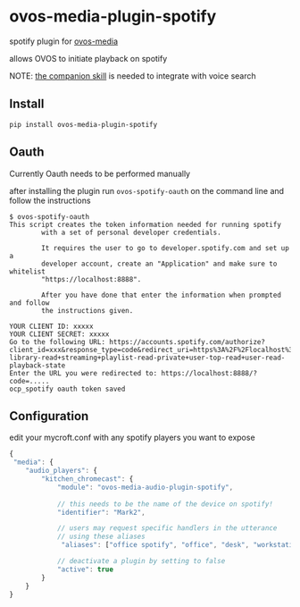 # ovos-media-plugin-spotify

spotify plugin for [ovos-media](https://github.com/OpenVoiceOS/ovos-media)

allows OVOS to initiate playback on spotify 

NOTE: [the companion skill](https://github.com/OpenVoiceOS/skill-ovos-spotify) is needed to integrate with voice search

## Install

`pip install ovos-media-plugin-spotify`

## Oauth

Currently Oauth needs to be performed manually

after installing the plugin run `ovos-spotify-oauth` on the command line and follow the instructions

```
$ ovos-spotify-oauth
This script creates the token information needed for running spotify
        with a set of personal developer credentials.

        It requires the user to go to developer.spotify.com and set up a
        developer account, create an "Application" and make sure to whitelist
        "https://localhost:8888".

        After you have done that enter the information when prompted and follow
        the instructions given.
        
YOUR CLIENT ID: xxxxx
YOUR CLIENT SECRET: xxxxx
Go to the following URL: https://accounts.spotify.com/authorize?client_id=xxx&response_type=code&redirect_uri=https%3A%2F%2Flocalhost%3A8888&scope=user-library-read+streaming+playlist-read-private+user-top-read+user-read-playback-state
Enter the URL you were redirected to: https://localhost:8888/?code=.....
ocp_spotify oauth token saved
```

## Configuration

edit your mycroft.conf with any spotify players you want to expose

```javascript
{
 "media": {
    "audio_players": {
        "kitchen_chromecast": {
            "module": "ovos-media-audio-plugin-spotify",
            
            // this needs to be the name of the device on spotify!
            "identifier": "Mark2",

            // users may request specific handlers in the utterance
            // using these aliases
             "aliases": ["office spotify", "office", "desk", "workstation"],

            // deactivate a plugin by setting to false
            "active": true
        }
    }
}
```
